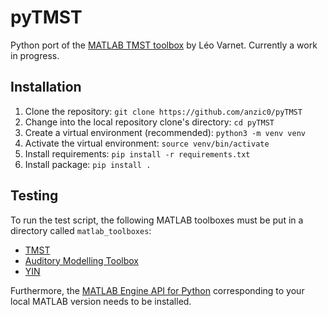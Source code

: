 # pyTMST

Python port of the [MATLAB TMST toolbox](https://github.com/LeoVarnet/TMST) by
Léo Varnet. Currently a work in progress.

## Installation

1. Clone the repository: ```git clone https://github.com/anzic0/pyTMST```
2. Change into the local repository clone's directory: ```cd pyTMST```
3. Create a virtual environment (recommended): ```python3 -m venv venv```
4. Activate the virtual environment: ```source venv/bin/activate```
5. Install requirements: ```pip install -r requirements.txt```
6. Install package: ```pip install .```

## Testing

To run the test script, the following MATLAB toolboxes must be put in a directory
called ```matlab_toolboxes```:
- [TMST](https://github.com/LeoVarnet/TMST)
- [Auditory Modelling Toolbox](https://amtoolbox.org/)
- [YIN](http://audition.ens.fr/adc/sw/yin.zip)

Furthermore, the [MATLAB Engine API for Python](https://de.mathworks.com/help/matlab/matlab_external/install-the-matlab-engine-for-python.html) corresponding to your local MATLAB version needs to be installed.
